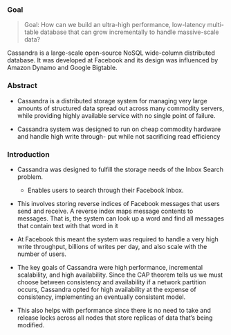 ### Goal

>  Goal: How can we build an ultra-high performance, low-latency multi-table database that can grow incrementally to handle massive-scale data?

Cassandra is a large-scale open-source NoSQL wide-column distributed database. It was developed at Facebook and its design was influenced by Amazon Dynamo and Google Bigtable.

### Abstract

* Cassandra is a distributed storage system for managing very
large amounts of structured data spread out across many
commodity servers, while providing highly available service
with no single point of failure.

* Cassandra system was designed to run on
cheap commodity hardware and handle high write through-
put while not sacrificing read efficiency

### Introduction

* Cassandra was designed to fulfill the storage needs of the Inbox Search problem.
  * Enables users to search through their Facebook Inbox.
* This involves storing reverse indices of Facebook messages that users send and receive. A reverse index maps message contents to messages. That is, the system can look up a word and find all messages that contain text with that word in it 
  
* At Facebook this meant the system was required to handle a very high write throughput, billions
of writes per day, and also scale with the number of users.


* The key goals of Cassandra were high performance, incremental scalability, and high availability. Since the CAP theorem tells us we must choose between consistency and availability if a network partition occurs, Cassandra opted for high availability at the expense of consistency, implementing an eventually consistent model.
* This also helps with performance since there is no need to take and release locks across all nodes that store replicas of data that’s being modified.
